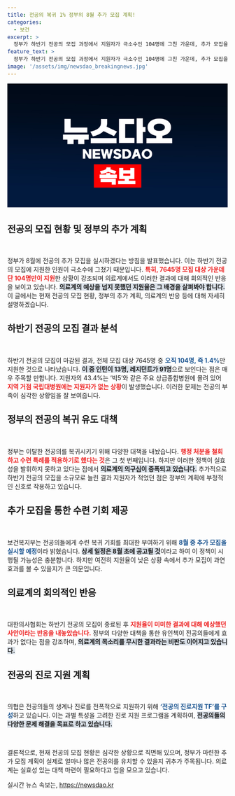 ```yaml
---
title: 전공의 복귀 1% 정부의 8월 추가 모집 계획!
categories:
  - 보건
excerpt: >
  정부가 하반기 전공의 모집 과정에서 지원자가 극소수인 104명에 그친 가운데, 추가 모집을 발표했습니다. 의료계는 예견된 결과라며 회의적인 반응을 보이고, 전공의들의 실제 요구는 여전히 외면받고 있다고 지적합니다.
feature_text: >
  정부가 하반기 전공의 모집 과정에서 지원자가 극소수인 104명에 그친 가운데, 추가 모집을 발표했습니다. 의료계는 예견된 결과라며 회의적인 반응을 보이고, 전공의들의 실제 요구는 여전히 외면받고 있다고 지적합니다.
image: '/assets/img/newsdao_breakingnews.jpg'
---
```


<p><img src="/assets/img/newsdao_breakingnews.jpg" alt="flaretime 속보" /></p>

<h2 data-ke-size="size26">전공의 모집 현황 및 정부의 추가 계획</h2>

<p data-ke-size="size16">&nbsp;</p>

<p>정부가 8월에 전공의 추가 모집을 실시하겠다는 방침을 발표했습니다. 이는 하반기 전공의 모집에 지원한 인원이 극소수에 그쳤기 때문입니다. <b><span style="color: #ee2323;">특히, 7645명 모집 대상 가운데 단 104명만이 지원</span></b>한 상황이 강조되며 의료계에서도 이러한 결과에 대해 회의적인 반응을 보이고 있습니다. <b><span style="background-color: #21538527;">의료계의 예상을 넘지 못했던 지원율은 그 배경을 살펴봐야 합니다.</span></b> 이 글에서는 현재 전공의 모집 현황, 정부의 추가 계획, 의료계의 반응 등에 대해 자세히 설명하겠습니다.</p>

<h2 data-ke-size="size26">하반기 전공의 모집 결과 분석</h2>

<p data-ke-size="size16">&nbsp;</p>

<p>하반기 전공의 모집이 마감된 결과, 전체 모집 대상 7645명 중 <b><span style="color: #1a5490;">오직 104명, 즉 1.4%</span></b>만 지원한 것으로 나타났습니다. <b><span style="background-color: #21538527;">이 중 인턴이 13명, 레지던트가 91명</span></b>으로 보인다는 점은 매우 주목할 만합니다. 지원자의 43.4%는 ‘빅5’와 같은 주요 상급종합병원에 몰려 있어 <b><span style="color: #ee2323;">지역 거점 국립대병원에는 지원자가 없는 상황</span></b>이 발생했습니다. 이러한 문제는 전공의 부족이 심각한 상황임을 잘 보여줍니다.</p>

<h2 data-ke-size="size26">정부의 전공의 복귀 유도 대책</h2>

<p data-ke-size="size16">&nbsp;</p>

<p>정부는 이탈한 전공의를 복귀시키기 위해 다양한 대책을 내놨습니다. <b><span style="color: #ee2323;">행정 처분을 철회하고 수련 특례를 적용하기로 했다는 것</span></b>은 그 첫 번째입니다. 하지만 이러한 정책이 실효성을 발휘하지 못하고 있다는 점에서 <b><span style="background-color: #21538527;">의료계의 의구심이 증폭되고 있습니다.</span></b> 추가적으로 하반기 전공의 모집을 소규모로 늘린 결과 지원자가 적었던 점은 정부의 계획에 부정적인 신호로 작용하고 있습니다.</p>

<h2 data-ke-size="size26">추가 모집을 통한 수련 기회 제공</h2>

<p data-ke-size="size16">&nbsp;</p>

<p>보건복지부는 전공의들에게 수련 복귀 기회를 최대한 부여하기 위해 <b><span style="color: #1a5490;">8월 중 추가 모집을 실시할 예정</span></b>이라 밝혔습니다. <b><span style="background-color: #21538527;">상세 일정은 8월 초에 공고될 것</span></b>이라고 하여 이 정책이 시행될 가능성은 충분합니다. 하지만 여전히 지원율이 낮은 상황 속에서 추가 모집이 과연 효과를 볼 수 있을지가 큰 의문입니다.</p>

<h2 data-ke-size="size26">의료계의 회의적인 반응</h2>

<p data-ke-size="size16">&nbsp;</p>

<p>대한의사협회는 하반기 전공의 모집이 종료된 후 <b><span style="color: #ee2323;">지원율이 미미한 결과에 대해 예상했던 사안이라는 반응을 내놓았습니다.</span></b> 정부의 다양한 대책을 통한 유인책이 전공의들에게 효과가 없다는 점을 강조하며, <b><span style="background-color: #21538527;">의료계의 목소리를 무시한 결과라는 비판도 이어지고 있습니다.</span></b></p>

<h2 data-ke-size="size26">전공의 진로 지원 계획</h2>

<p data-ke-size="size16">&nbsp;</p>

<p>의협은 전공의들의 생계나 진로를 전폭적으로 지원하기 위해 <b><span style="color: #1a5490;">‘전공의 진로지원 TF’를 구성</span></b>하고 있습니다. 이는 과별 특성을 고려한 진로 지원 프로그램을 계획하여, <b><span style="background-color: #21538527;">전공의들의 다양한 문제 해결을 목표로 하고 있습니다.</span></b></p>

<p data-ke-size="size16">&nbsp;</p>

<p>결론적으로, 현재 전공의 모집 현황은 심각한 상황으로 직면해 있으며, 정부가 마련한 추가 모집 계획이 실제로 얼마나 많은 전공의를 유치할 수 있을지 귀추가 주목됩니다. 의료계는 실효성 있는 대책 마련이 필요하다고 입을 모으고 있습니다.</p>
실시간 뉴스 속보는, <a href="https://newsdao.kr" rel="dofollow">https://newsdao.kr</a>


